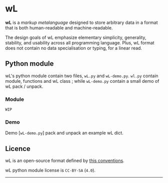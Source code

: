 # wL

**wL** is a *markup metalanguage* designed to store arbitrary data in a format that is both human-readable and machine-readable.

The design goals of wL emphasize elementary simplicity, generality, stability, and usability across all programming language.
Plus, wL format does not contain no data specialisation or typing, for a linear read.

## Python module

wL's python module contain two files, `wL.py` and `wL-demo.py`. `wl.py` contain module, functions and wL class ; while `wL-demo.py` contain a small demo of wL pack / unpack.

### Module

`WIP`

### Demo

Demo [`wL-demo.py`] pack and unpack an example wL dict.

## Licence

wL is an open-source format defined by [this conventions](https://wilhelm43.notion.site/wL-027498635f0745c586c4beaf2e36f0a1). 

wL python module license is `CC-BY-SA` (`4.0`).

----
